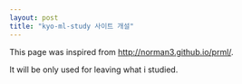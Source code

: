 ```yaml
---
layout: post
title: "kyo-ml-study 사이트 개설"
---
```


This page was inspired from <a href="http://norman3.github.io/prml/">http://norman3.github.io/prml/</a>.

It will be only used for leaving what i studied.

